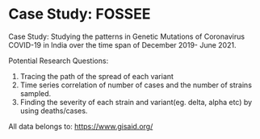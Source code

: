 # Case Study: FOSSEE

Case Study: Studying the patterns in Genetic Mutations of Coronavirus COVID-19 in India over the time span of December 2019- June 2021. <BR>


Potential Research Questions:<BR>
1) Tracing the path of the spread of each variant<BR>
2) Time series correlation of number of cases and the number of strains sampled.<BR>
3) Finding the severity of each strain and variant(eg. delta, alpha etc) by using deaths/cases.<BR>

  
 All data belongs to: https://www.gisaid.org/
